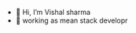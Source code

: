 - 👋 Hi, I’m Vishal sharma
- 👀 working as mean stack developr

<!---
vishalims095/vishalims095 is a ✨ special ✨ repository because its `README.md` (this file) appears on your GitHub profile.
You can click the Preview link to take a look at your changes.
--->
